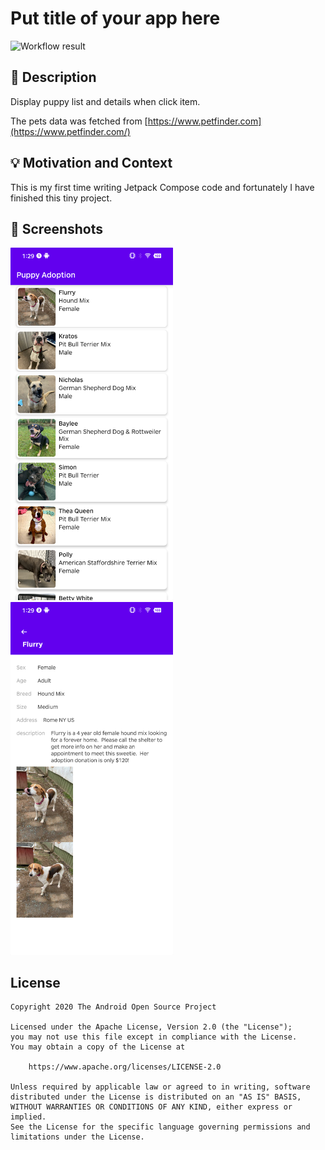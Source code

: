 # Put title of your app here

<!--- Replace <OWNER> with your Github Username and <REPOSITORY> with the name of your repository. -->
<!--- You can find both of these in the url bar when you open your repository in github. -->
![Workflow result](https://github.com/kyleduo/ADC-W1-PuppyAdoption/workflows/Check/badge.svg)


## :scroll: Description
<!--- Describe your app in one or two sentences -->

Display puppy list and details when click item.

The pets data was fetched from [https://www.petfinder.com](https://www.petfinder.com/)


## :bulb: Motivation and Context
<!--- Optionally point readers to interesting parts of your submission. -->
<!--- What are you especially proud of? -->

This is my first time writing Jetpack Compose code and fortunately I have finished this tiny project.


## :camera_flash: Screenshots
<!-- You can add more screenshots here if you like -->
<img src="/results/screenshot_1.png" width="260">&emsp;<img src="/results/screenshot_2.png" width="260">

## License
```
Copyright 2020 The Android Open Source Project

Licensed under the Apache License, Version 2.0 (the "License");
you may not use this file except in compliance with the License.
You may obtain a copy of the License at

    https://www.apache.org/licenses/LICENSE-2.0

Unless required by applicable law or agreed to in writing, software
distributed under the License is distributed on an "AS IS" BASIS,
WITHOUT WARRANTIES OR CONDITIONS OF ANY KIND, either express or implied.
See the License for the specific language governing permissions and
limitations under the License.
```